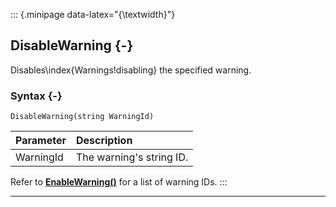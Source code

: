 ::: {.minipage data-latex="{\textwidth}"}
## DisableWarning {-}

Disables\index{Warnings!disabling} the specified warning.

### Syntax {-}

```{sql}
DisableWarning(string WarningId)
```

**Parameter** | **Description**
| :-- | :-- |
WarningId | The warning's string ID.

Refer to **[EnableWarning()](#enablewarning)** for a list of warning IDs.
:::

***
